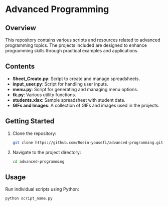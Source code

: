# Advanced Programming

## Overview

This repository contains various scripts and resources related to advanced programming topics. The projects included are designed to enhance programming skills through practical examples and applications.

## Contents

- **Sheet_Create.py**: Script to create and manage spreadsheets.
- **input_user.py**: Script for handling user inputs.
- **menu.py**: Script for generating and managing menu options.
- **tk.py**: Various utility functions.
- **students.xlsx**: Sample spreadsheet with student data.
- **GIFs and Images**: A collection of GIFs and images used in the projects.

## Getting Started

1. Clone the repository:
   ```bash
   git clone https://github.com/Roein-yousefi/advanced-programming.git

2. Navigate to the project directory:
   ```bash
   cd advanced-programming

## Usage

  Run individual scripts using Python:
   ```bash
   python script_name.py




   
